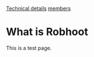 
<a href="technical.html">Technical details</a>
<a href="about/members.html">members</a>

# What is Robhoot

This is a test page.